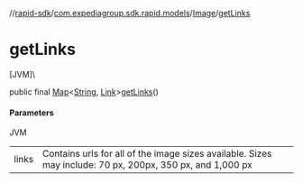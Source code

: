 //[rapid-sdk](../../../index.md)/[com.expediagroup.sdk.rapid.models](../index.md)/[Image](index.md)/[getLinks](get-links.md)

# getLinks

[JVM]\

public final [Map](https://docs.oracle.com/javase/8/docs/api/java/util/Map.html)&lt;[String](https://docs.oracle.com/javase/8/docs/api/java/lang/String.html), [Link](../-link/index.md)&gt;[getLinks](get-links.md)()

#### Parameters

JVM

| | |
|---|---|
| links | Contains urls for all of the image sizes available. Sizes may include: 70 px, 200px, 350 px, and 1,000 px |
